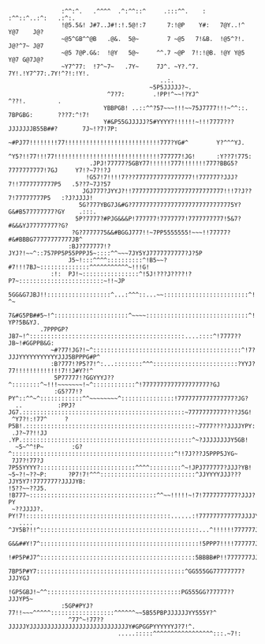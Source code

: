                   :^^:^.   .^^^^  .^:^^::^     .:::^^.    :    :^^::^..:^:   .:^:.                    
                   !@5.5&! J#7..J#!:!.5@!:7      7:!@P    Y#:   7@Y..!^ Y@7    J@?                     
                   ~@5^GB^^@B   .@&.  5@~        7 ~@5   7!&B.  !@5^?!. J@?^7~ J@7                     
                   ~@5 7@P.G&:  !@Y   5@~     ^^.7 ~@P  7!:!@B. !@Y Y@5 Y@7 G@7J@?                     
                   ~Y7^77:  !7^~7~   .7Y~     7J^. ~Y?.^7.  7Y!.!Y7^77:.7Y!^?!:!Y!.                    
                                               ..:.                                                    
                                            ~5P5JJJJJ?~.                                               
                                ^7?7:        .!PP!^~~!?YJ^                  ^??!.         .            
                               YBBPGB! ..::^^?57~~~!!!~~75J7777!!!~^^::.   7BPGBG:       ???7:^!7!     
                               Y#&P55GJJJJJ?5#YYYY?!!!!!!~!!!7777???JJJJJJJB55B##?       7J~!?7!7P:    
                               ~#PJ77!!!!!!!!77!!!!!!!!!!!!!!!!!!!!!!!!!!!777?YG#^        Y?^^^YJ.     
                             ^Y5?!!77!!!77!!!!!!!!!!!!!!!!!!!!!!!!!!!!!!777777!JG!      :Y??7!775:     
                           .JPJ!77777?5GBY77!!!!!!777!!!!!!!777?BBG5?7777777777!7GJ     Y7!?~7?!?J     
                          !G57!7!!!!7???7777777777777777!!777777?JJJ?7!!7777777777P5   .5??7~7J?57     
                         JGJ777?JYYJ?!!77777777777777777777777777!!!7?J??7!77777777P5   :?J?JJJJ!      
                        5G?777YBG7J&#G?77777777777777777777777777775Y?G&#B577777777?GY    .:::.        
                       5P?7777?#PJG&&&P!777777!7777777!7777777777!5&7?#&&&YJ77777777?G?                
                      ?G?7777775&&#BGGJ777!!~7PP5555555!~~~!!77777?#&#BBBG77777777777JB^               
                     :BJ?777777!?JYJ?!~~^::757PP5P55PPPJ5~::::^^~~~7JY5YJ7777777777?J?5P               
                     J5~!:::^^^^::::::::::^!B5~~?#7!!!7BJ~::::::::::::::^^^^^^^^^^^~!!!G!              
                :!:  PJ!~::::::::::::::::^!5J!???J????!?P7~::::::::::::::::::::::::~!!~JP              
              5GG&G7JBJ!!::::::::::::::::::^...:^^^::...~~::::::::::::::::::::::::^!!!!7B.     ^~      
             7&#G5PB##5~!^:::::::::::::::::::::^~~~~:::::::::::::::::::::::::::::^!!!!!!B: YP?5B&YJ.   
             .7PPPGP?JB7~!^::::::::::::::::::::::::::::::::::::::::::::....::::^!7777??JB~!#GGPPB&G:   
                ~#?77!JG?!~^::::::::::::::::::::::::::::::::::::::::::^!7?JJJYYYYYYYYYYYJJJ5BPPPG#P^   
                :B?777!?P5?7!^:...::::::::^^^::::::::::::::::::::::::?YYJ?77!!!!!!!!!!!!!7!!J#Y?!^     
                 5P77777!?GGYYYJ??^::::::::^~!!!~~~~~~~!~^::::::::::::^!7777777777777777777?GJ         
                 :G5?77!?PY^::^^~^::::::::::::^^~~~~~~~~^:::::::::::::::!7777777777777777?JG?          
      ..          :PPJ?JG7.::::::::::::::::::::::::::::::::::::::::::::::~77777777777???J5G!           
     ^Y7?!:!77^     ?P5B!.::::::::::::::::::::::::::::::::::::::::::::::::~7777????JJJJYPY:            
     .J?~7?!!JJ      .YP.::::::::::::::::::::::::::::::::::::::::::::::::^~?JJJJJJJJY5GB!              
      ~5~^^!P~        :G?^::::::::::::::::::::::::::::::::::::::::::::::^!!7J???J5PPP5JYG~             
     7J7?!77?J        7P55YYYY?:::::::::::::::::::::::::::^^^^:::::::::^~!JPJ777777?JJJ?YB!            
    ~5~?!~??~P:      ?P7!7!^^^:::::::::::::::::::::::::::^JJYYYYJJJ???JJY5Y7!7777777?JJJJYB:           
    !5??~~??J5.     !B777~::::::::::::::::::::::::::::::::::::^^~~!!!!!~!7!7777777777?JJJ?PY           
     ~??JJJJ?.      PY!7!:::::::::::::::::::::::::::::::::::::::::......:!777777777777JJJJYG           
       ....     ^JY5B?!!^:::::::::::::::::::::::::::::::::::::::::::::...^!!!!!!777777JJJJ5P           
                G&&##Y!7^:::::::::::::::::::::::::::::::::::::::::::::!5PPP7!!!!777777JJJJB7           
                !#P5P#J7^::::::::::::::::::::::::::::::::::::::::::::5BBBB#P!!7777777JJJJGY            
                 7BP5P#Y7::::::::::::::::::::::::::::::::::::::::::^GG555GG77777777?JJJYGJ             
                  !GP5GBJ!~^^::::::::::::::::::::::::::::::::::::::PG555GG?77777??JJJYP5~              
                   :5GP#PYJ?77!!~~~^^^^^::::::::::::::::::^^^^^^~~5B55PBPJJJJJJYY555Y?^                
                     ^77^~!77??JJJJJYJJJJJJJJJJJJJJJJJJJJJJJJJJJJY#GPGGPYYYYYYJ?7!^.                   
                                   .....:::::^^^^^^^^^^^^^^^^^:::.~7!:                                 